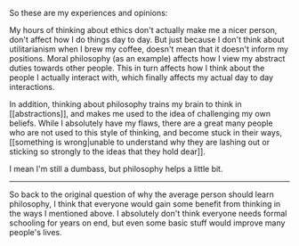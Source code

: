 So these are my experiences and opinions:

My hours of thinking about ethics don't actually make me a nicer person, don't affect how I do things day to day. But just because I don't think about utilitarianism when I brew my coffee, doesn't mean that it doesn't inform my positions. Moral philosophy (as an example) affects how I view my abstract duties towards other people. This in turn affects how I think about the people I actually interact with, which finally affects my actual day to day interactions.

In addition, thinking about philosophy trains my brain to think in [[abstractions]], and makes me used to the idea of challenging my own beliefs. While I absolutely have my flaws, there are a great many people who are not used to this style of thinking, and become stuck in their ways, [[something is wrong|unable to understand why they are lashing out or sticking so strongly to the ideas that they hold dear]].

I mean I'm still a dumbass, but philosophy helps a little bit.

---------

So back to the original question of why the average person should learn philosophy, I think that everyone would gain some benefit from thinking in the ways I mentioned above. I absolutely don't think everyone needs formal schooling for years on end, but even some basic stuff would improve many people's lives.
